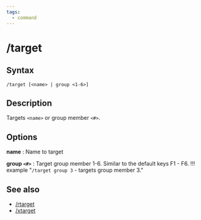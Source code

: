 ```yaml
---
tags:
  - command
---
```


# /target

## Syntax

<!--cmd-syntax-start-->
```eqcommand
/target [<name> | group <1-6>]
```
<!--cmd-syntax-end-->

## Description

<!--cmd-desc-start-->
Targets `<name>` or group member `<#>`.
<!--cmd-desc-end-->

## Options

**name**
:   Name to target

**group `<#>`**
:   Target group member 1-6. Similar to the default keys F1 - F6.
    !!! example "`/target group 3` - targets group member 3."

## See also

- [/rtarget](cmd-rtarget.md)
- [/xtarget](cmd-xtarget.md)